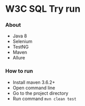 # W3C SQL Try run
### About
- Java 8
- Selenium
- TestNG
- Maven
- Allure
### How to run
- Install maven 3.6.2+
- Open command line
- Go to the project directory
- Run command  ```mvn clean test``` 
